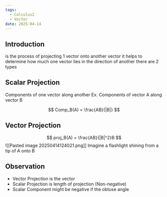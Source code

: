 ```yaml
---
tags:
  - Calculus2
  - Vector
date: 2025-04-14
---
```

## Introduction 
is the process of projecting 1 vector onto another vector it helps to determine how much one vector lies in the direction of another there are 2 types
## Scalar Projection
Components of one vector along another
Ex. Components of vector A along vector B

$$ Comp_B(A) = \frac{AB}{|B|} $$

## Vector Projection
$$ proj_B(A) = \frac{AB}{|B|^2}B $$
![[Pasted image 20250414124021.png]]
Imagine a flashlight shining from a tip of A onto B
## Observation
- Vector Projection is the vector
- Scalar Projection is length of projection (Non-negative)
- Scalar Component might be negative if the obtuse angle